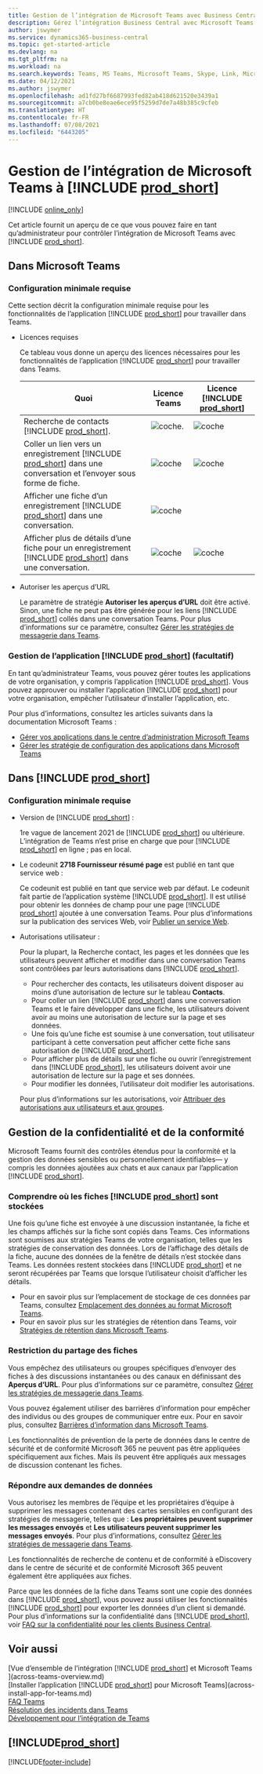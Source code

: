 ```yaml
---
title: Gestion de l’intégration de Microsoft Teams avec Business Central | Microsoft Docs
description: Gérez l’intégration Business Central avec Microsoft Teams.
author: jswymer
ms.service: dynamics365-business-central
ms.topic: get-started-article
ms.devlang: na
ms.tgt_pltfrm: na
ms.workload: na
ms.search.keywords: Teams, MS Teams, Microsoft Teams, Skype, Link, Microsoft 365, collaborate, collaboration, teamwork
ms.date: 04/12/2021
ms.author: jswymer
ms.openlocfilehash: ad1fd27bf6687993fed82ab418d621520e3439a1
ms.sourcegitcommit: a7cb0be8eae6ece95f5259d7de7a48b385c9cfeb
ms.translationtype: HT
ms.contentlocale: fr-FR
ms.lasthandoff: 07/08/2021
ms.locfileid: "6443205"
---
```

# <a name="managing-microsoft-teams-integration-with-prod_short"></a>Gestion de l’intégration de Microsoft Teams à [!INCLUDE [prod_short](includes/prod_short.md)]

[!INCLUDE [online_only](includes/online_only.md)]

Cet article fournit un aperçu de ce que vous pouvez faire en tant qu’administrateur pour contrôler l’intégration de Microsoft Teams avec [!INCLUDE [prod_short](includes/prod_short.md)].

## <a name="in-microsoft-teams"></a>Dans Microsoft Teams

### <a name="minimum-requirements"></a>Configuration minimale requise

Cette section décrit la configuration minimale requise pour les fonctionnalités de l’application [!INCLUDE [prod_short](includes/prod_short.md)] pour travailler dans Teams.

- Licences requises

    Ce tableau vous donne un aperçu des licences nécessaires pour les fonctionnalités de l’application [!INCLUDE [prod_short](includes/prod_short.md)] pour travailler dans Teams.

    |Quoi|Licence Teams|Licence [!INCLUDE [prod_short](includes/prod_short.md)]|
    |----|---|---|
    |Recherche de contacts [!INCLUDE [prod_short](includes/prod_short.md)].|![coche.](media/check.png "coche")|![coche](media/check.png "coche")|
    |Coller un lien vers un enregistrement [!INCLUDE [prod_short](includes/prod_short.md)] dans une conversation et l’envoyer sous forme de fiche.|![coche](media/check.png "coche")|![coche](media/check.png "coche")|
    |Afficher une fiche d’un enregistrement [!INCLUDE [prod_short](includes/prod_short.md)] dans une conversation.|![coche](media/check.png "coche")||
    |Afficher plus de détails d’une fiche pour un enregistrement [!INCLUDE [prod_short](includes/prod_short.md)] dans une conversation.|![coche](media/check.png "coche")|![coche](media/check.png "coche")|

- Autoriser les aperçus d’URL

    Le paramètre de stratégie **Autoriser les aperçus d’URL** doit être activé. Sinon, une fiche ne peut pas être générée pour les liens [!INCLUDE [prod_short](includes/prod_short.md)] collés dans une conversation Teams. Pour plus d’informations sur ce paramètre, consultez [Gérer les stratégies de messagerie dans Teams](/microsoftteams/messaging-policies-in-teams).

### <a name="managing-the-prod_short-app-optional"></a>Gestion de l’application [!INCLUDE [prod_short](includes/prod_short.md)] (facultatif)

En tant qu’administrateur Teams, vous pouvez gérer toutes les applications de votre organisation, y compris l’application [!INCLUDE [prod_short](includes/prod_short.md)]. Vous pouvez approuver ou installer l’application [!INCLUDE [prod_short](includes/prod_short.md)] pour votre organisation, empêcher l’utilisateur d’installer l’application, etc.

Pour plus d’informations, consultez les articles suivants dans la documentation Microsoft Teams :

- [Gérer vos applications dans le centre d’administration Microsoft Teams](/MicrosoftTeams/manage-apps)
- [Gérer les stratégie de configuration des applications dans Microsoft Teams](/microsoftteams/teams-app-setup-policies)

## <a name="in-prod_short"></a>Dans [!INCLUDE [prod_short](includes/prod_short.md)]

### <a name="minimum-requirements"></a>Configuration minimale requise

- Version de [!INCLUDE [prod_short](includes/prod_short.md)] :

    1re vague de lancement 2021 de [!INCLUDE [prod_short](includes/prod_short.md)] ou ultérieure. L’intégration de Teams n’est prise en charge que pour [!INCLUDE [prod_short](includes/prod_short.md)] en ligne ; pas en local.

- Le codeunit **2718 Fournisseur résumé page** est publié en tant que service web :

    Ce codeunit est publié en tant que service web par défaut. Le codeunit fait partie de l’application système [!INCLUDE [prod_short](includes/prod_short.md)]. Il est utilisé pour obtenir les données de champ pour une page [!INCLUDE [prod_short](includes/prod_short.md)] ajoutée à une conversation Teams. Pour plus d’informations sur la publication des services Web, voir [Publier un service Web](across-how-publish-web-service.md).

- <a name="permissions"></a>Autorisations utilisateur :

    Pour la plupart, la Recherche contact, les pages et les données que les utilisateurs peuvent afficher et modifier dans une conversation Teams sont contrôlées par leurs autorisations dans [!INCLUDE [prod_short](includes/prod_short.md)].
    
    - Pour rechercher des contacts, les utilisateurs doivent disposer au moins d’une autorisation de lecture sur le tableau **Contacts**. 
    - Pour coller un lien [!INCLUDE [prod_short](includes/prod_short.md)] dans une conversation Teams et le faire développer dans une fiche, les utilisateurs doivent avoir au moins une autorisation de lecture sur la page et ses données.
    - Une fois qu’une fiche est soumise à une conversation, tout utilisateur participant à cette conversation peut afficher cette fiche sans autorisation de [!INCLUDE [prod_short](includes/prod_short.md)].
    - Pour afficher plus de détails sur une fiche ou ouvrir l’enregistrement dans [!INCLUDE [prod_short](includes/prod_short.md)], les utilisateurs doivent avoir une autorisation de lecture sur la page et ses données.
    - Pour modifier les données, l’utilisateur doit modifier les autorisations.
    
    Pour plus d’informations sur les autorisations, voir [Attribuer des autorisations aux utilisateurs et aux groupes](ui-define-granular-permissions.md).

## <a name="managing-privacy-and-compliance"></a>Gestion de la confidentialité et de la conformité 

Microsoft Teams fournit des contrôles étendus pour la conformité et la gestion des données sensibles ou personnellement identifiables&mdash; y compris les données ajoutées aux chats et aux canaux par l’application [!INCLUDE [prod_short](includes/prod_short.md)].

### <a name="understanding-where-prod_short-cards-are-stored"></a>Comprendre où les fiches [!INCLUDE [prod_short](includes/prod_short.md)] sont stockées 

Une fois qu’une fiche est envoyée à une discussion instantanée, la fiche et les champs affichés sur la fiche sont copiés dans Teams. Ces informations sont soumises aux stratégies Teams de votre organisation, telles que les stratégies de conservation des données. Lors de l’affichage des détails de la fiche, aucune des données de la fenêtre de détails n’est stockée dans Teams. Les données restent stockées dans [!INCLUDE [prod_short](includes/prod_short.md)] et ne seront récupérées par Teams que lorsque l’utilisateur choisit d’afficher les détails. 

- Pour en savoir plus sur l’emplacement de stockage de ces données par Teams, consultez [Emplacement des données au format Microsoft Teams](/microsoftteams/location-of-data-in-teams).
- Pour en savoir plus sur les stratégies de rétention dans Teams, voir [Stratégies de rétention dans Microsoft Teams](/microsoftteams/retention-policies).

### <a name="restricting-sharing-of-cards"></a>Restriction du partage des fiches 

Vous empêchez des utilisateurs ou groupes spécifiques d’envoyer des fiches à des discussions instantanées ou des canaux en définissant des **Aperçus d’URL**. Pour plus d’informations sur ce paramètre, consultez [Gérer les stratégies de messagerie dans Teams](/microsoftteams/messaging-policies-in-teams). 

Vous pouvez également utiliser des barrières d’information pour empêcher des individus ou des groupes de communiquer entre eux. Pour en savoir plus, consultez [Barrières d’information dans Microsoft Teams](/microsoftteams/information-barriers-in-teams).

Les fonctionnalités de prévention de la perte de données dans le centre de sécurité et de conformité Microsoft 365 ne peuvent pas être appliquées spécifiquement aux fiches. Mais ils peuvent être appliqués aux messages de discussion contenant les fiches. <!-- To track upcoming advanced features that include enabling DLP for cards, see [https://www.microsoft.com/en-us/microsoft-365/roadmap?featureid=67093](https://www.microsoft.com/en-us/microsoft-365/roadmap?featureid=67093).-->

### <a name="responding-to-data-requests"></a>Répondre aux demandes de données

Vous autorisez les membres de l’équipe et les propriétaires d’équipe à supprimer les messages contenant des cartes sensibles en configurant des stratégies de messagerie, telles que : **Les propriétaires peuvent supprimer les messages envoyés** et **Les utilisateurs peuvent supprimer les messages envoyés**. Pour plus d’informations, consultez [Gérer les stratégies de messagerie dans Teams](/microsoftteams/messaging-policies-in-teams).

Les fonctionnalités de recherche de contenu et de conformité à eDiscovery dans le centre de sécurité et de conformité Microsoft 365 peuvent également être appliquées aux fiches.

Parce que les données de la fiche dans Teams sont une copie des données dans [!INCLUDE [prod_short](includes/prod_short.md)], vous pouvez aussi utiliser les fonctionnalités [!INCLUDE [prod_short](includes/prod_short.md)] pour exporter les données d’un client si demandé. Pour plus d’informations sur la confidentialité dans [!INCLUDE [prod_short](includes/prod_short.md)], voir [FAQ sur la confidentialité pour les clients Business Central](/dynamics365/business-central/dev-itpro/security/privacyfaq).

## <a name="see-also"></a>Voir aussi
[Vue d’ensemble de l’intégration [!INCLUDE [prod_short](includes/prod_short.md)] et Microsoft Teams ](across-teams-overview.md)  
[Installer l’application [!INCLUDE [prod_short](includes/prod_short.md)] pour Microsoft Teams](across-install-app-for-teams.md)  
[FAQ Teams](teams-faq.md)  
[Résolution des incidents dans Teams](admin-teams-troubleshooting.md)  
[Développement pour l’intégration de Teams](/dynamics365/business-central/dev-itpro/developer/devenv-develop-for-teams)  

## [!INCLUDE[prod_short](includes/free_trial_md.md)]  


[!INCLUDE[footer-include](includes/footer-banner.md)]